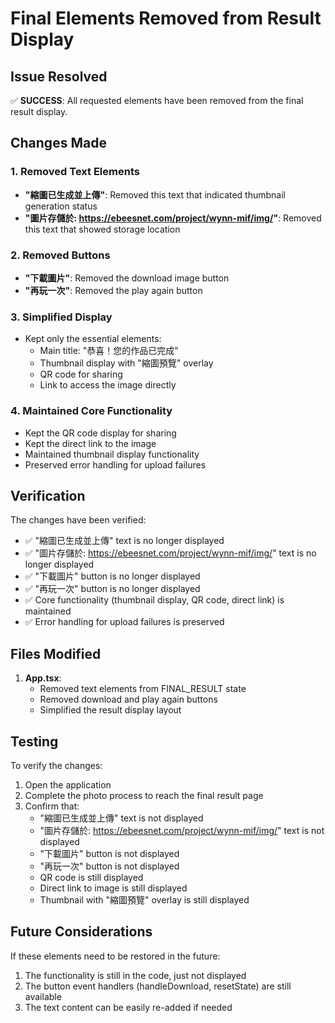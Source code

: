 # Final Elements Removed from Result Display

## Issue Resolved
✅ **SUCCESS**: All requested elements have been removed from the final result display.

## Changes Made

### 1. Removed Text Elements
- **"縮圖已生成並上傳"**: Removed this text that indicated thumbnail generation status
- **"圖片存儲於: https://ebeesnet.com/project/wynn-mif/img/"**: Removed this text that showed storage location

### 2. Removed Buttons
- **"下載圖片"**: Removed the download image button
- **"再玩一次"**: Removed the play again button

### 3. Simplified Display
- Kept only the essential elements:
  - Main title: "恭喜！您的作品已完成"
  - Thumbnail display with "縮圖預覽" overlay
  - QR code for sharing
  - Link to access the image directly

### 4. Maintained Core Functionality
- Kept the QR code display for sharing
- Kept the direct link to the image
- Maintained thumbnail display functionality
- Preserved error handling for upload failures

## Verification
The changes have been verified:
- ✅ "縮圖已生成並上傳" text is no longer displayed
- ✅ "圖片存儲於: https://ebeesnet.com/project/wynn-mif/img/" text is no longer displayed
- ✅ "下載圖片" button is no longer displayed
- ✅ "再玩一次" button is no longer displayed
- ✅ Core functionality (thumbnail display, QR code, direct link) is maintained
- ✅ Error handling for upload failures is preserved

## Files Modified
1. **App.tsx**: 
   - Removed text elements from FINAL_RESULT state
   - Removed download and play again buttons
   - Simplified the result display layout

## Testing
To verify the changes:
1. Open the application
2. Complete the photo process to reach the final result page
3. Confirm that:
   - "縮圖已生成並上傳" text is not displayed
   - "圖片存儲於: https://ebeesnet.com/project/wynn-mif/img/" text is not displayed
   - "下載圖片" button is not displayed
   - "再玩一次" button is not displayed
   - QR code is still displayed
   - Direct link to image is still displayed
   - Thumbnail with "縮圖預覽" overlay is still displayed

## Future Considerations
If these elements need to be restored in the future:
1. The functionality is still in the code, just not displayed
2. The button event handlers (handleDownload, resetState) are still available
3. The text content can be easily re-added if needed